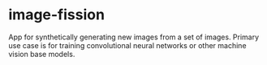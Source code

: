 # image-fission
App for synthetically generating new images from a set of images. Primary use case is for training convolutional neural networks or other machine vision base models.
